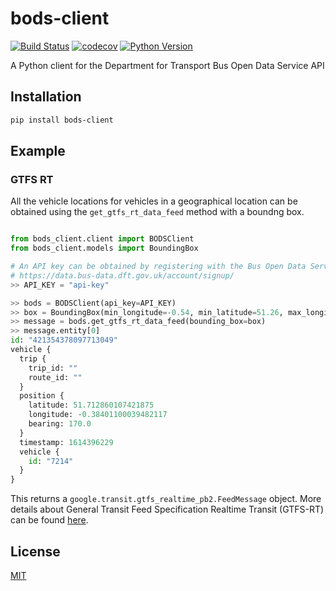 # bods-client

[![Build Status](https://github.com/ciaran.mccormick/bods-client/workflows/test/badge.svg?branch=master&event=push)](https://github.com/ciaran.mccormick/bods-client/actions?query=workflow%3Atest)
[![codecov](https://codecov.io/gh/ciaran.mccormick/bods-client/branch/master/graph/badge.svg)](https://codecov.io/gh/ciaran.mccormick/bods-client)
[![Python Version](https://img.shields.io/pypi/pyversions/bods-client.svg)](https://pypi.org/project/bods-client/)

A Python client for the Department for Transport Bus Open Data Service API


## Installation

```bash
pip install bods-client
```


## Example


### GTFS RT

All the vehicle locations for vehicles in a geographical location can be obtained
using the `get_gtfs_rt_data_feed` method with a boundng box.

```python

from bods_client.client import BODSClient
from bods_client.models import BoundingBox

# An API key can be obtained by registering with the Bus Open Data Service
# https://data.bus-data.dft.gov.uk/account/signup/
>> API_KEY = "api-key"

>> bods = BODSClient(api_key=API_KEY)
>> box = BoundingBox(min_longitude=-0.54, min_latitude=51.26, max_longitude=0.27, max_latitide=51.75)
>> message = bods.get_gtfs_rt_data_feed(bounding_box=box)
>> message.entity[0]
id: "421354378097713049"
vehicle {
  trip {
    trip_id: ""
    route_id: ""
  }
  position {
    latitude: 51.712860107421875
    longitude: -0.38401100039482117
    bearing: 170.0
  }
  timestamp: 1614396229
  vehicle {
    id: "7214"
  }
}

```

This returns a `google.transit.gtfs_realtime_pb2.FeedMessage` object. More details about
General Transit Feed Specification Realtime Transit (GTFS-RT) can be found
[here](https://developers.google.com/transit/gtfs-realtime/).


## License

[MIT](https://github.com/ciaran.mccormick/bods-client/blob/master/LICENSE)


